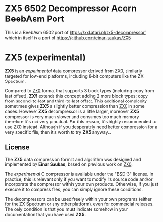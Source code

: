 # ZX5 6502 Decompressor Acorn BeebAsm Port

This is a BeebAsm 6502 port of https://xxl.atari.pl/zx5-decompressor/ which in itself is a port of https://github.com/einar-saukas/ZX5

# ZX5 (experimental)

**ZX5** is an _experimental_ data compressor derived from
[ZX0](https://github.com/einar-saukas/ZX0), similarly targeted for low-end
platforms, including 8-bit computers like the ZX Spectrum.

Compared to [ZX0](https://github.com/einar-saukas/ZX0) format that supports 3
block types (including copy from last offset), **ZX5** extends this concept
adding 2 more block types: copy from second-to-last and third-to-last offset.
This additional complexity sometimes gives **ZX5** a slightly better compression
than [ZX0](https://github.com/einar-saukas/ZX0) in some cases. However **ZX5**
decompressor is a little larger, moreover **ZX5** compressor is very much slower 
and consumes too much memory therefore it's not very practical. For this reason,
it's highly recommended to use [ZX0](https://github.com/einar-saukas/ZX0)
instead. Although if you desperately need better compression for a very specific 
file, then it's worth to try **ZX5** anyway...

## License

The **ZX5** data compression format and algorithm was designed and implemented
by **Einar Saukas**, based on previous work on [ZX0](https://github.com/einar-saukas/ZX0).

The _experimental_ C compressor is available under the "BSD-3" license. In 
practice, this is relevant only if you want to modify its source code and/or 
incorporate the compressor within your own products. Otherwise, if you just 
execute it to compress files, you can simply ignore these conditions.

The decompressors can be used freely within your own programs (either for the
ZX Spectrum or any other platform), even for commercial releases. The only
condition is that you must indicate somehow in your documentation that you have
used **ZX5**.